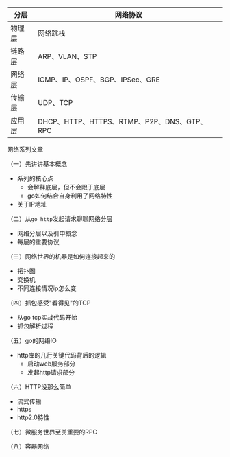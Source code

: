 | 分层   | 网络协议                                    |
| ------ | ------------------------------------------- |
| 物理层 | 网络跳栈                                    |
| 链路层 | ARP、VLAN、STP                              |
| 网络层 | ICMP、IP、OSPF、BGP、IPSec、GRE             |
| 传输层 | UDP、TCP                                    |
| 应用层 | DHCP、HTTP、HTTPS、RTMP、P2P、DNS、GTP、RPC |



网络系列文章

（一）先讲讲基本概念

- 系列的核心点
  - 会解释底层，但不会限于底层
  - go如何结合自身利用了网络特性
- 关于IP地址

（二）从`go http`发起请求聊聊网络分层

- 网络分层以及引申概念
- 每层的重要协议

（三）网络世界的机器是如何连接起来的

- 拓扑图
- 交换机
- 不同连接情况ip怎么变

（四）抓包感受"看得见"的TCP

- 从go tcp实战代码开始
- 抓包解析过程

（五）go的网络IO

- http库的几行关键代码背后的逻辑
  - 启动web服务部分
  - 发起http请求部分

（六）HTTP没那么简单

- 流式传输
- https
- http2.0特性

（七）微服务世界至关重要的RPC

（八）容器网络
